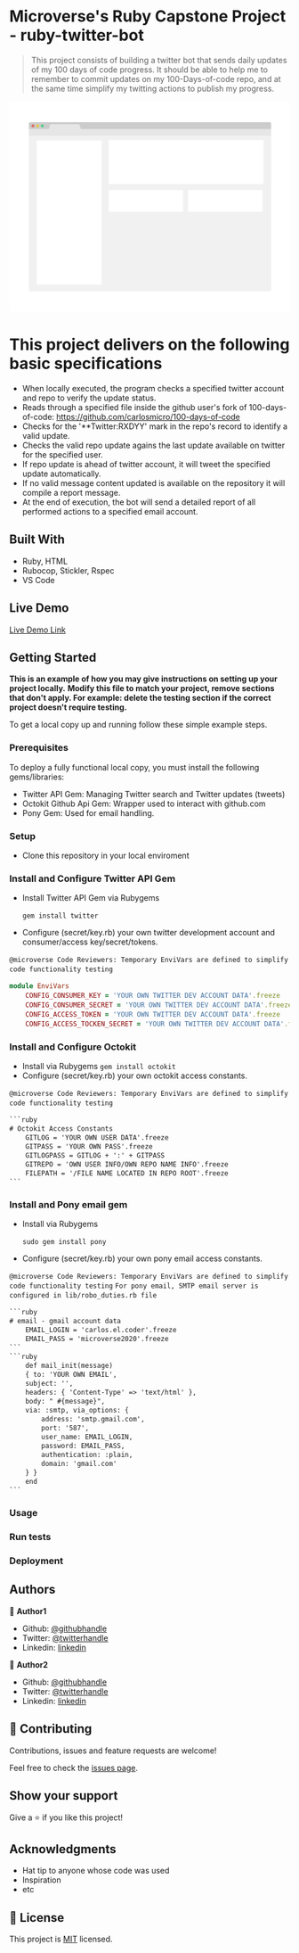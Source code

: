# Microverse's Ruby Capstone Project - ruby-twitter-bot

> This project consists of building a twitter bot that sends daily updates of my 100 days of code progress. It should be able to help me to remember to commit updates on my 100-Days-of-code repo, and at the same time simplify my twitting actions to publish my progress.

![screenshot](./app_screenshot.png)

# This project delivers on the following basic specifications
- When locally executed, the program checks a specified twitter account and repo to verify the update status.
- Reads through a specified file inside the github user's fork of 100-days-of-code: https://github.com/carlosmicro/100-days-of-code
- Checks for the '**Twitter:RXDYY' mark in the repo's record to identify a valid update.
- Checks the valid repo update agains the last update available on twitter for the specified user.
- If repo update is ahead of twitter account, it will tweet the specified update automatically. 
- If no valid message content updated is available on the repository it will compile a report message.
- At the end of execution, the bot will send a detailed report of all performed actions to a specified email account.


## Built With

- Ruby, HTML
- Rubocop, Stickler, Rspec
- VS Code

## Live Demo

[Live Demo Link](https://livedemo.com)


## Getting Started



**This is an example of how you may give instructions on setting up your project locally.**
**Modify this file to match your project, remove sections that don't apply. For example: delete the testing section if the correct project doesn't require testing.**


To get a local copy up and running follow these simple example steps.

### Prerequisites
To deploy a fully functional local copy, you must install the following gems/libraries: 
- Twitter API Gem: Managing Twitter search and Twitter updates (tweets)
- Octokit Github Api Gem: Wrapper used to interact with github.com
- Pony Gem: Used for email handling.

### Setup
- Clone this repository in your local enviroment

### Install and Configure Twitter API Gem
- Install Twitter API Gem via Rubygems
    
    ```gem install twitter```

- Configure (secret/key.rb) your own twitter development account and consumer/access key/secret/tokens.

```@microverse Code Reviewers: Temporary EnviVars are defined to simplify code functionality testing```

```ruby
module EnviVars
    CONFIG_CONSUMER_KEY = 'YOUR OWN TWITTER DEV ACCOUNT DATA'.freeze
    CONFIG_CONSUMER_SECRET = 'YOUR OWN TWITTER DEV ACCOUNT DATA'.freeze
    CONFIG_ACCESS_TOKEN = 'YOUR OWN TWITTER DEV ACCOUNT DATA'.freeze
    CONFIG_ACCESS_TOCKEN_SECRET = 'YOUR OWN TWITTER DEV ACCOUNT DATA'.freeze
```
### Install and Configure Octokit
- Install via Rubygems
    ```gem install octokit```
- Configure (secret/key.rb) your own octokit access constants.

```@microverse Code Reviewers: Temporary EnviVars are defined to simplify code functionality testing```

    ```ruby
    # Octokit Access Constants
        GITLOG = 'YOUR OWN USER DATA'.freeze
        GITPASS = 'YOUR OWN PASS'.freeze
        GITLOGPASS = GITLOG + ':' + GITPASS
        GITREPO = 'OWN USER INFO/OWN REPO NAME INFO'.freeze
        FILEPATH = '/FILE NAME LOCATED IN REPO ROOT'.freeze
    ```
### Install and Pony email gem
- Install via Rubygems

    ```sudo gem install pony```

- Configure (secret/key.rb) your own pony email access constants.

```@microverse Code Reviewers: Temporary EnviVars are defined to simplify code functionality testing```
```For pony email, SMTP email server is configured in lib/robo_duties.rb file```

    ```ruby
    # email - gmail account data
        EMAIL_LOGIN = 'carlos.el.coder'.freeze
        EMAIL_PASS = 'microverse2020'.freeze
    ```
    ```ruby
        def mail_init(message)
        { to: 'YOUR OWN EMAIL',
        subject: '',
        headers: { 'Content-Type' => 'text/html' },
        body: " #{message}",
        via: :smtp, via_options: {
            address: 'smtp.gmail.com',
            port: '587',
            user_name: EMAIL_LOGIN,
            password: EMAIL_PASS,
            authentication: :plain,
            domain: 'gmail.com'
        } }
        end
    ```

### Usage

### Run tests

### Deployment



## Authors

👤 **Author1**

- Github: [@githubhandle](https://github.com/githubhandle)
- Twitter: [@twitterhandle](https://twitter.com/twitterhandle)
- Linkedin: [linkedin](https://linkedin.com/linkedinhandle)

👤 **Author2**

- Github: [@githubhandle](https://github.com/githubhandle)
- Twitter: [@twitterhandle](https://twitter.com/twitterhandle)
- Linkedin: [linkedin](https://linkedin.com/linkedinhandle)

## 🤝 Contributing

Contributions, issues and feature requests are welcome!

Feel free to check the [issues page](issues/).

## Show your support

Give a ⭐️ if you like this project!

## Acknowledgments

- Hat tip to anyone whose code was used
- Inspiration
- etc

## 📝 License

This project is [MIT](lic.url) licensed.
